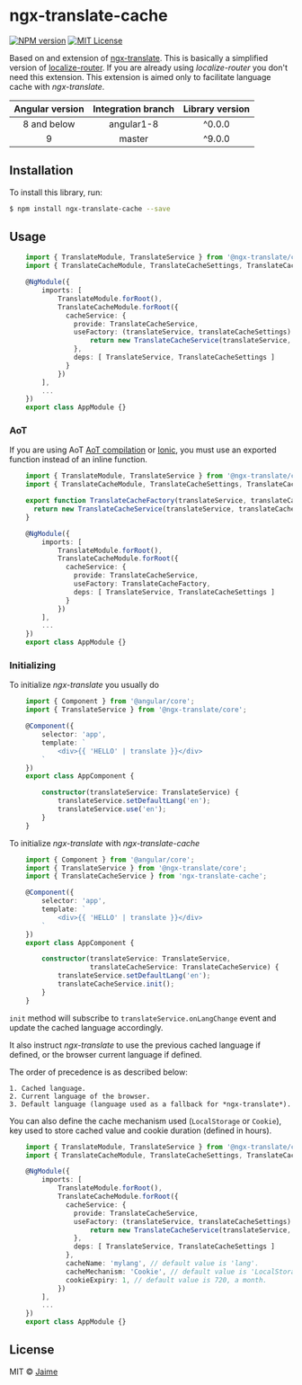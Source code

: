 # ngx-translate-cache
[![NPM version][npm-version-image]][npm-url]
[![MIT License][license-image]][license-url]

Based on and extension of [ngx-translate][ngx-translate-url].
This is basically a simplified version of [localize-router][localize-router-url].
If you are already using *localize-router* you don't need this extension.
This extension is aimed only to facilitate language cache with *ngx-translate*.

| Angular version | Integration branch | Library version |
|:---------------:|:------------------:|:---------------:|
|   8 and below   |     angular1-8     |      ^0.0.0     |
|        9        |       master       |      ^9.0.0     |

## Installation

To install this library, run:

```bash
$ npm install ngx-translate-cache --save
```

## Usage

```typescript
    import { TranslateModule, TranslateService } from '@ngx-translate/core';
    import { TranslateCacheModule, TranslateCacheSettings, TranslateCacheService } from 'ngx-translate-cache';

    @NgModule({
        imports: [
            TranslateModule.forRoot(),
            TranslateCacheModule.forRoot({
              cacheService: {
                provide: TranslateCacheService,
                useFactory: (translateService, translateCacheSettings) => {
                    return new TranslateCacheService(translateService, translateCacheSettings)
                },
                deps: [ TranslateService, TranslateCacheSettings ]
              }
            })
        ],
        ...
    })
    export class AppModule {}
```

### AoT

If you are using AoT [AoT compilation][aot-compiler-url]
or [Ionic][ionic-url], you must use an exported function instead of an inline function.

```ts
    import { TranslateModule, TranslateService } from '@ngx-translate/core';
    import { TranslateCacheModule, TranslateCacheSettings, TranslateCacheService } from 'ngx-translate-cache';

    export function TranslateCacheFactory(translateService, translateCacheSettings) {
      return new TranslateCacheService(translateService, translateCacheSettings);
    }

    @NgModule({
        imports: [
            TranslateModule.forRoot(),
            TranslateCacheModule.forRoot({
              cacheService: {
                provide: TranslateCacheService,
                useFactory: TranslateCacheFactory,
                deps: [ TranslateService, TranslateCacheSettings ]
              }
            })
        ],
        ...
    })
    export class AppModule {}
```

### Initializing

To initialize *ngx-translate* you usually do

```typescript
    import { Component } from '@angular/core';
    import { TranslateService } from '@ngx-translate/core';

    @Component({
        selector: 'app',
        template: `
            <div>{{ 'HELLO' | translate }}</div>
        `
    })
    export class AppComponent {

        constructor(translateService: TranslateService) {
            translateService.setDefaultLang('en');
            translateService.use('en');
        }
    }
```

To initialize *ngx-translate* with *ngx-translate-cache*

```typescript
    import { Component } from '@angular/core';
    import { TranslateService } from '@ngx-translate/core';
    import { TranslateCacheService } from 'ngx-translate-cache';

    @Component({
        selector: 'app',
        template: `
            <div>{{ 'HELLO' | translate }}</div>
        `
    })
    export class AppComponent {

        constructor(translateService: TranslateService,
                    translateCacheService: TranslateCacheService) {
            translateService.setDefaultLang('en');
            translateCacheService.init();
        }
    }
```

`init` method will subscribe to `translateService.onLangChange` event and update the cached language accordingly.

It also instruct *ngx-translate* to use the previous cached language if defined, or the browser current language if defined.

The order of precedence is as described below:

    1. Cached language.
    2. Current language of the browser.
    3. Default language (language used as a fallback for *ngx-translate*).

You can also define the cache mechanism used (`LocalStorage` or `Cookie`), key used to store cached value and
cookie duration (defined in hours).

```typescript
    import { TranslateModule, TranslateService } from '@ngx-translate/core';
    import { TranslateCacheModule, TranslateCacheSettings, TranslateCacheService } from 'ngx-translate-cache';

    @NgModule({
        imports: [
            TranslateModule.forRoot(),
            TranslateCacheModule.forRoot({
              cacheService: {
                provide: TranslateCacheService,
                useFactory: (translateService, translateCacheSettings) => {
                    return new TranslateCacheService(translateService, translateCacheSettings)
                },
                deps: [ TranslateService, TranslateCacheSettings ]
              },
              cacheName: 'mylang', // default value is 'lang'.
              cacheMechanism: 'Cookie', // default value is 'LocalStorage'.
              cookieExpiry: 1, // default value is 720, a month.
            })
        ],
        ...
    })
    export class AppModule {}
```

## License

MIT © [Jaime](mailto:jaime.glez.pacheco@gmail.com)

[npm-url]: https://www.npmjs.com/package/ngx-translate-cache
[npm-version-image]: https://img.shields.io/npm/v/npm.svg?style=flat

[license-image]: https://img.shields.io/npm/l/express.svg?style=flat
[license-url]: LICENSE

[ngx-translate-url]: https://github.com/ngx-translate/core
[localize-router-url]: https://github.com/Greentube/localize-router
[aot-compiler-url]: https://angular.io/docs/ts/latest/cookbook/aot-compiler.html
[ionic-url]: http://ionic.io/
